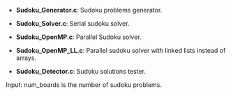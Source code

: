 
- **Sudoku_Generator.c**: Sudoku problems generator.

- **Sudoku_Solver.c**: Serial sudoku solver.

- **Sudoku_OpenMP.c**: Parallel Sudoku solver.

- **Sudoku_OpenMP_LL.c**: Parallel sudoku solver with linked lists instead of arrays.

- **Sudoku_Detector.c**: Sudoku solutions tester.

Input: num_boards is the number of sudoku problems.